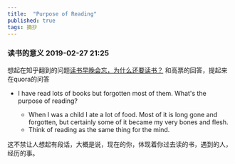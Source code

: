 ```yaml
---
title:  "Purpose of Reading"
published: true
tags: 摘抄
---
```


### 读书的意义 2019-02-27 21:25

想起在知乎翻到的问题[读书早晚会忘，为什么还要读书？](https://www.zhihu.com/question/26978967/answer/349935353)
和高票的回答，提起来在quora的问答

- I have read lots of books but forgotten most of them. What's the purpose of 
  reading?

  - When I was a child I ate a lot of food. Most of it is long gone and forgotten,
  but certainly some of it became my very bones and flesh.
  - Think of reading as the same thing for the mind.

这不禁让人想起有段话，大概是说，现在的你，体现着你过去读的书，遇到的人，经历的事。
